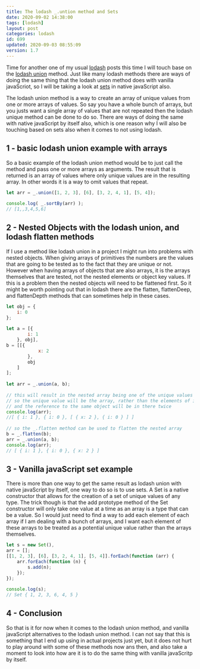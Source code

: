 ```yaml
---
title: The lodash _.untion method and Sets
date: 2020-09-02 14:38:00
tags: [lodash]
layout: post
categories: lodash
id: 699
updated: 2020-09-03 08:55:09
version: 1.7
---
```


Time for another one of my usual [lodash](https://lodash.com/) posts this time I will touch base on the [lodash union](https://lodash.com/docs/4.17.15#union) method. Just like many lodash methods there are ways of doing the same thing that the lodash union method does with vanilla javaScriot, so I will be taking a look at [sets](https://developer.mozilla.org/en-US/docs/Web/JavaScript/Reference/Global_Objects/Set) in native javaScript also.

The lodash union method is a way to create an array of unique values from one or more arrays of values. So say you have a whole bunch of arrays, but you justs want a single array of values that are not repeated then the lodash unique method can be done to do so. There are ways of doing the same with native javaScript by itself also, which is one reason why I will also be touching based on sets also when it comes to not using lodash.

<!-- more -->

## 1 - basic lodash union example with arrays

So a basic example of the lodash union method would be to just call the method and pass one or more arrays as arguments. The result that is returned is an array of values where only unique values are in the resulting array. In other words it is a way to omit values that repeat.

```js
let arr = _.union([1, 2, 3], [6], [3, 2, 4, 1], [5, 4]);
 
console.log( _.sortBy(arr) );
// [1,,3,4,5,6]
```

## 2 - Nested Objects with the lodash union, and lodash flatten methods

If I use a method like lodash union in a project I might run into problems with nested objects. When giving arrays of primitives the numbers are the values that are going to be tested as to the fact that they are unique or not. However when having arrays of objects that are also arrays, it is the arrays themselves that are tested, not the nested elements or object key values. If this is a problem then the nested objects will need to be flattened first. So it might be worth pointing out that in lodash there are the flatten, flattenDeep, and flattenDepth methods that can sometimes help in these cases.

```js
let obj = {
    i: 0
};
 
let a = [{
        i: 1
    }, obj],
b = [[{
            x: 2
        },
        obj
    ]
];
 
let arr = _.union(a, b);
 
// this will result in the nested array being one of the unique values
// so the unique value will be the array, rather than the elements of it,
// and the reference to the same object will be in there twice
console.log(arr);
//[ { i: 1 }, { i: 0 }, [ { x: 2 }, { i: 0 } ] ] 
 
// so the _.flatten method can be used to flatten the nested array
b = _.flatten(b);
arr = _.union(a, b);
console.log(arr);
// [ { i: 1 }, { i: 0 }, { x: 2 } ]
```

## 3 - Vanilla javaScript set example

There is more than one way to get the same result as lodash union with native javaScript by itself, one way to do so is to use sets. A Set is a native constructor that allows for the creation of a set of unique values of any type. The trick though is that the add prototype method of the Set constructor will only take one value at a time as an array is a type that can be a value. So I would just need to find a way to add each element of each array if I am dealing with a bunch of arrays, and I want each element of these arrays to be treated as a potential unique value rather than the arrays themselves.


```js
let s = new Set(),
arr = [];
[[1, 2, 3], [6], [3, 2, 4, 1], [5, 4]].forEach(function (arr) {
    arr.forEach(function (n) {
        s.add(n);
    });
});
 
console.log(s);
// Set { 1, 2, 3, 6, 4, 5 }
```

## 4 - Conclusion

So that is it for now when it comes to the lodash union method, and vanilla javaScript alternatives to the lodash union method. I can not say that this is something that I end up using in actual projects just yet, but it does not hurt to play around with some of these methods now ans then, and also take a moment to look into how are it is to do the same thing with vanilla javaScritp by itself.